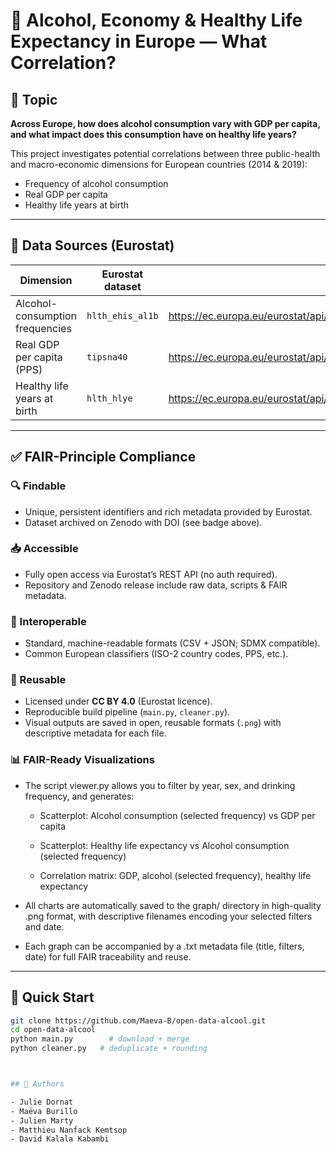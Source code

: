 # 🥂 Alcohol, Economy & Healthy Life Expectancy in Europe — What Correlation?

## 🎯 Topic

**Across Europe, how does alcohol consumption vary with GDP per capita, and what impact does this consumption have on healthy life years?**

This project investigates potential correlations between three public-health and macro-economic dimensions for European countries (2014 & 2019):

- Frequency of alcohol consumption  
- Real GDP per capita  
- Healthy life years at birth

---

## 🔗 Data Sources (Eurostat)

| Dimension | Eurostat dataset | API endpoint |
|-----------|------------------|--------------|
| Alcohol-consumption frequencies | `hlth_ehis_al1b` | <https://ec.europa.eu/eurostat/api/dissemination/statistics/1.0/data/hlth_ehis_al1b> |
| Real GDP per capita (PPS) | `tipsna40` | <https://ec.europa.eu/eurostat/api/dissemination/statistics/1.0/data/tipsna40> |
| Healthy life years at birth | `hlth_hlye` | <https://ec.europa.eu/eurostat/api/dissemination/statistics/1.0/data/hlth_hlye> |

---

## ✅ FAIR-Principle Compliance

### 🔍 Findable
- Unique, persistent identifiers and rich metadata provided by Eurostat.  
- Dataset archived on Zenodo with DOI (see badge above).

### 📥 Accessible
- Fully open access via Eurostat’s REST API (no auth required).  
- Repository and Zenodo release include raw data, scripts & FAIR metadata.

### 🔗 Interoperable
- Standard, machine-readable formats (CSV + JSON; SDMX compatible).  
- Common European classifiers (ISO-2 country codes, PPS, etc.).

### 🔁 Reusable
- Licensed under **CC BY 4.0** (Eurostat licence).   
- Reproducible build pipeline (`main.py`, `cleaner.py`).
- Visual outputs are saved in open, reusable formats (`.png`) with descriptive metadata for each file.

### 📊 FAIR-Ready Visualizations
- The script viewer.py allows you to filter by year, sex, and drinking frequency, and generates:

    - Scatterplot: Alcohol consumption (selected frequency) vs GDP per capita

    - Scatterplot: Healthy life expectancy vs Alcohol consumption (selected frequency)

    - Correlation matrix: GDP, alcohol (selected frequency), healthy life expectancy

- All charts are automatically saved to the graph/ directory in high-quality .png format, with descriptive filenames encoding your selected filters and date.

- Each graph can be accompanied by a .txt metadata file (title, filters, date) for full FAIR traceability and reuse.
---

## 🚀 Quick Start

```bash
git clone https://github.com/Maeva-B/open-data-alcool.git
cd open-data-alcool
python main.py        # download + merge 
python cleaner.py   # deduplicate + rounding



## 👥 Authors

- Julie Dornat
- Maëva Burillo
- Julien Marty
- Matthieu Nanfack Kemtsop
- David Kalala Kabambi

